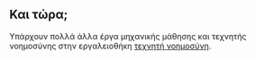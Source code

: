 ## Και τώρα;

Υπάρχουν πολλά άλλα έργα μηχανικής μάθησης και τεχνητής νοημοσύνης στην εργαλειοθήκη [τεχνητή νοημοσύνη](https://projects.raspberrypi.org/en/pathways/ai-toolkit).
